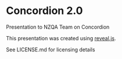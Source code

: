 # Concordion 2.0

Presentation to NZQA Team on Concordion

This presentation was created using [reveal.js](https://github.com/hakimel/reveal.js).

See LICENSE.md for licensing details
